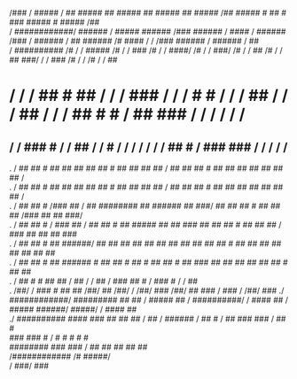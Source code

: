 
                                                                                                                                                                         
  /###           /   ##### /    ##         ##### ##         #####    ##       ##### ##       ##### /##          ##### #     ##      # ###           #####  #  ##### /##  
 /  ############/ ######  /  #####      ######  /###     ######  /  #### / ######  /### / ######  / ##       ######  /#    #### / /  /###        ######  / ######  / ##  
/     ########## /#   /  /     #####   /#   /  /  ###   /#   /  /   ####/ /#   /  / ###/ /#   /  /  ##      /#   /  / ##    ###/ /  /  ###      /#   /  / /#   /  /  ##  
#             / /    /  ##     # ##   /    /  /    ### /    /  /    # #  /    /  /   ## /    /  /   ##     /    /  /  ##    # # /  ##   ###    /    /  / /    /  /   ##  
 ##          /      /  ###     #          /  /      ##     /  /     #        /  /           /  /    /          /  /    ##   #  /  ###    ###       /  /      /  /    /   
.           /      ##   ##     #         ## ##      ##    ## ##     #       ## ##          ## ##   /          ## ##    ##   # ##   ##     ##      ## ##     ## ##   /    
.          /       ##   ##     #         ## ##      ##    ## ##     #       ## ##          ## ##  /           ## ##     ##  # ##   ##     ##      ## ##     ## ##  /     
.         /        ##   ##     #       /### ##      /     ## ########       ## ######      ## ###/            ## ##     ##  # ##   ##     ##    /### ##     ## ###/      
.        /         ##   ##     #      / ### ##     /      ## ##     #       ## #####       ## ##  ###         ## ##      ## # ##   ##     ##   / ### ##     ## ##  ###   
.       /          ##   ##     #         ## ######/       ## ##     ##      ## ##          ## ##    ##        ## ##      ## # ##   ##     ##      ## ##     ## ##    ##  
.      /            ##  ##     #         ## ######        #  ##     ##      #  ##          #  ##    ##        #  ##       ###  ##  ##     ## ##   ## ##     #  ##    ##  
.     /              ## #      #         ## ##               /       ##        /              /     ##           /        ###   ## #      / ###   #  /         /     ##  
. /##/           /    ###      #         ## ##           /##/        ##    /##/         / /##/      ###      /##/          ##    ###     /   ###    /      /##/      ### 
./  ############/      #########         ## ##          /  #####      ##  /  ##########/ /  ####    ##      /  #####              ######/     #####/      /  ####    ##  
./    ##########         #### ###   ##   ## ##         /     ##          /     ######   /    ##     #      /     ##                 ###         ###      /    ##     #   
                               ### ###   #  /          #                 #              #                  #                                             #               
                   ########     ### ###    /            ##                ##             ##                 ##                                            ##             
                 /############  /#   #####/                                                                                                                              
                /           ###/       ###                                                                                                                               
